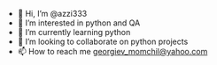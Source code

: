 - 👋 Hi, I’m @azzi333
- 👀 I’m interested in python and QA
- 🌱 I’m currently learning python
- 💞️ I’m looking to collaborate on python projects
- 📫 How to reach me georgiev_momchil@yahoo.com

<!---
azzi333/azzi333 is a ✨ special ✨ repository because its `README.md` (this file) appears on your GitHub profile.
You can click the Preview link to take a look at your changes.
--->
